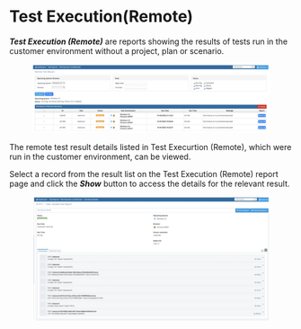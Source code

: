 # Test Execution(Remote)

_**Test Execution (Remote)**_ are reports showing the results of tests run in the customer environment without a project, plan or scenario.

<figure><img src="../.gitbook/assets/Screenshot 2025-03-06 at 22.00.25.png" alt=""><figcaption></figcaption></figure>

The remote test result details listed in Test Execurtion (Remote), which were run in the customer environment, can be viewed.

Select a record from the result list on the Test Execution (Remote) report page and click the _**Show**_ button to access the details for the relevant result.

<figure><img src="../.gitbook/assets/Screenshot 2025-03-06 at 22.01.27.png" alt=""><figcaption></figcaption></figure>

